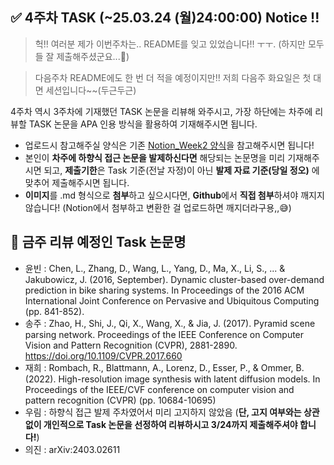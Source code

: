 ## ✅ 4주차 TASK (~25.03.24 (월)24:00:00) Notice !!

> 헉!! 여러분 제가 이번주차는.. README를 잊고 있었습니다!! ㅜㅜ. (하지만 모두들 잘 제출해주셨군요...💚)

> 다음주차 README에도 한 번 더 적을 예정이지만!! 저희 다음주 화요일은 첫 대면 세션입니다~~(두근두근)

4주차 역시 3주차에 기재했던 TASK 논문을 리뷰해 와주시고, 가장 하단에는 차주에 리뷰할 TASK 논문을 APA 인용 방식을 활용하여 기재해주시면 됩니다.

- 업로드시 참고해주실 양식은 기존 [Notion_Week2 양식](https://www.notion.so/Build-Up-1st-R-team-82311246b0d846f388014482ec481784?pvs=4#1ac0de90854f807a9713fc89ca8ecc44)을 참고해주시면 됩니다!
- 본인이 **차주에 하향식 접근 논문을 발제하신다면** 해당되는 논문명을 미리 기재해주시면 되고, **제출기한**은 Task 기준(전날 자정)이 아닌 **발제 자료 기준(당일 정오)** 에 맞추어 제출해주시면 됩니다.
- **이미지**를 .md 형식으로 **첨부**하고 싶으시다면, **Github**에서 **직접 첨부**하셔야 깨지지 않습니다!
(Notion에서 첨부하고 변환한 걸 업로드하면 깨지더라구용,,😅)


## 🤔 금주 리뷰 예정인 Task 논문명

- 윤빈 : Chen, L., Zhang, D., Wang, L., Yang, D., Ma, X., Li, S., ... & Jakubowicz, J. (2016, September). Dynamic cluster-based over-demand prediction in bike sharing systems. In Proceedings of the 2016 ACM International Joint Conference on Pervasive and Ubiquitous Computing (pp. 841-852).
- 송주 : Zhao, H., Shi, J., Qi, X., Wang, X., & Jia, J. (2017). Pyramid scene parsing network. Proceedings of the IEEE Conference on Computer Vision and Pattern Recognition (CVPR), 2881-2890. https://doi.org/10.1109/CVPR.2017.660
- 재희 : Rombach, R., Blattmann, A., Lorenz, D., Esser, P., & Ommer, B. (2022). High-resolution image synthesis with latent diffusion models. In Proceedings of the IEEE/CVF conference on computer vision and pattern recognition (CVPR) (pp. 10684-10695)
- 우림 : 하향식 접근 발제 주차였어서 미리 고지하지 않았음 (**단, 고지 여부와는 상관 없이 개인적으로 Task 논문을 선정하여 리뷰하시고 3/24까지 제출해주셔야 합니다!**)
- 의진 : arXiv:2403.02611


